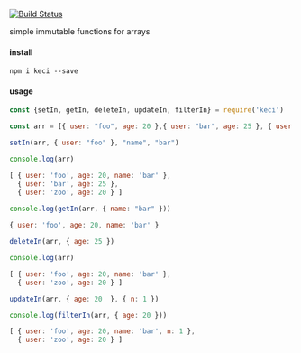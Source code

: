[![Build Status](https://travis-ci.org/indatawetrust/keci.svg?branch=master)](https://travis-ci.org/indatawetrust/keci)

simple immutable functions for arrays

#### install
```
npm i keci --save
```

#### usage
```js
const {setIn, getIn, deleteIn, updateIn, filterIn} = require('keci')

const arr = [{ user: "foo", age: 20 },{ user: "bar", age: 25 }, { user: "zoo", age: 20 }]

setIn(arr, { user: "foo" }, "name", "bar")

console.log(arr)

[ { user: 'foo', age: 20, name: 'bar' },
  { user: 'bar', age: 25 },
  { user: 'zoo', age: 20 } ]
  
console.log(getIn(arr, { name: "bar" }))

{ user: 'foo', age: 20, name: 'bar' }

deleteIn(arr, { age: 25 })

console.log(arr)

[ { user: 'foo', age: 20, name: 'bar' },
  { user: 'zoo', age: 20 } ]

updateIn(arr, { age: 20  }, { n: 1 })

console.log(filterIn(arr, { age: 20 }))

[ { user: 'foo', age: 20, name: 'bar', n: 1 },
  { user: 'zoo', age: 20 } ]

```
